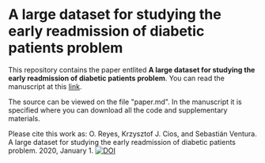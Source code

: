 A large dataset for studying the early readmission of diabetic patients problem
====================

This repository contains the paper entlited **A large dataset for studying the early readmission of diabetic patients problem**. You can read the manuscript at this [link](https://ogreyesp.github.io/Early_readmission_diabetic_patients/).

The source can be viewed on the file "paper.md". In the manuscript it is specified where you can download all the code and supplementary materials.

Please cite this work as: O. Reyes, Krzysztof J. Cios, and Sebastián Ventura. A large dataset for studying the early readmission of diabetic patients problem. 2020, January 1. [![DOI](https://zenodo.org/badge/288772204.svg)](https://zenodo.org/badge/latestdoi/288772204)